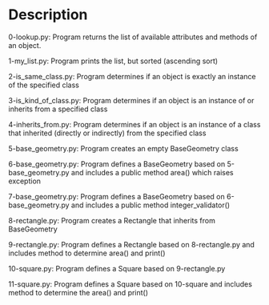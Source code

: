 # Description

0-lookup.py: Program returns the list of available attributes and methods of an object.

1-my_list.py: Program prints the list, but sorted (ascending sort)

2-is_same_class.py: Program determines if an object is exactly an instance of the specified class

3-is_kind_of_class.py: Program determines if an object is an instance of or inherits from a specified class

4-inherits_from.py: Program determines if an object is an instance of a class that inherited (directly or indirectly) from the specified class

5-base_geometry.py: Program creates an empty BaseGeometry class

6-base_geometry.py: Program defines a BaseGeometry based on 5-base_geometry.py and includes a public method area() which raises exception

7-base_geometry.py: Program defines a BaseGeometry based on 6-base_geometry.py and includes a public method integer_validator()

8-rectangle.py: Program creates a Rectangle that inherits from BaseGeometry

9-rectangle.py: Program defines a Rectangle based on 8-rectangle.py and includes method to determine area() and print()

10-square.py: Program defines a Square based on 9-rectangle.py

11-square.py: Program defines a Square based on 10-square and includes method to determine the area() and print()
